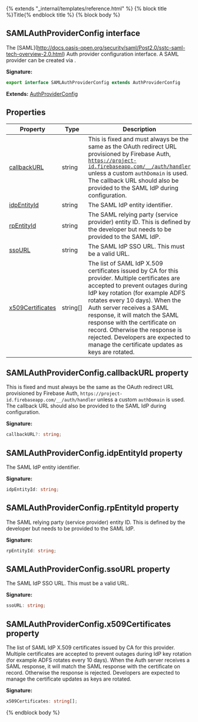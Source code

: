 {% extends "_internal/templates/reference.html" %}
{% block title %}Title{% endblock title %}
{% block body %}

## SAMLAuthProviderConfig interface

The \[SAML\](http://docs.oasis-open.org/security/saml/Post2.0/sstc-saml-tech-overview-2.0.html) Auth provider configuration interface. A SAML provider can be created via .

<b>Signature:</b>

```typescript
export interface SAMLAuthProviderConfig extends AuthProviderConfig 
```
<b>Extends:</b> [AuthProviderConfig](./firebase-admin_.authproviderconfig.md#authproviderconfig_interface)

## Properties

|  Property | Type | Description |
|  --- | --- | --- |
|  [callbackURL](./firebase-admin_auth.samlauthproviderconfig.md#samlauthproviderconfigcallbackurl_property) | string | This is fixed and must always be the same as the OAuth redirect URL provisioned by Firebase Auth, <code>https://project-id.firebaseapp.com/__/auth/handler</code> unless a custom <code>authDomain</code> is used. The callback URL should also be provided to the SAML IdP during configuration. |
|  [idpEntityId](./firebase-admin_auth.samlauthproviderconfig.md#samlauthproviderconfigidpentityid_property) | string | The SAML IdP entity identifier. |
|  [rpEntityId](./firebase-admin_auth.samlauthproviderconfig.md#samlauthproviderconfigrpentityid_property) | string | The SAML relying party (service provider) entity ID. This is defined by the developer but needs to be provided to the SAML IdP. |
|  [ssoURL](./firebase-admin_auth.samlauthproviderconfig.md#samlauthproviderconfigssourl_property) | string | The SAML IdP SSO URL. This must be a valid URL. |
|  [x509Certificates](./firebase-admin_auth.samlauthproviderconfig.md#samlauthproviderconfigx509certificates_property) | string\[\] | The list of SAML IdP X.509 certificates issued by CA for this provider. Multiple certificates are accepted to prevent outages during IdP key rotation (for example ADFS rotates every 10 days). When the Auth server receives a SAML response, it will match the SAML response with the certificate on record. Otherwise the response is rejected. Developers are expected to manage the certificate updates as keys are rotated. |

## SAMLAuthProviderConfig.callbackURL property

This is fixed and must always be the same as the OAuth redirect URL provisioned by Firebase Auth, `https://project-id.firebaseapp.com/__/auth/handler` unless a custom `authDomain` is used. The callback URL should also be provided to the SAML IdP during configuration.

<b>Signature:</b>

```typescript
callbackURL?: string;
```

## SAMLAuthProviderConfig.idpEntityId property

The SAML IdP entity identifier.

<b>Signature:</b>

```typescript
idpEntityId: string;
```

## SAMLAuthProviderConfig.rpEntityId property

The SAML relying party (service provider) entity ID. This is defined by the developer but needs to be provided to the SAML IdP.

<b>Signature:</b>

```typescript
rpEntityId: string;
```

## SAMLAuthProviderConfig.ssoURL property

The SAML IdP SSO URL. This must be a valid URL.

<b>Signature:</b>

```typescript
ssoURL: string;
```

## SAMLAuthProviderConfig.x509Certificates property

The list of SAML IdP X.509 certificates issued by CA for this provider. Multiple certificates are accepted to prevent outages during IdP key rotation (for example ADFS rotates every 10 days). When the Auth server receives a SAML response, it will match the SAML response with the certificate on record. Otherwise the response is rejected. Developers are expected to manage the certificate updates as keys are rotated.

<b>Signature:</b>

```typescript
x509Certificates: string[];
```
{% endblock body %}
